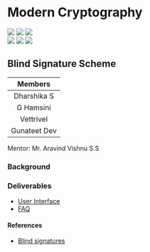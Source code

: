 # Modern Cryptography

![](https://img.shields.io/badge/Batch-22CYS-lightgreen) ![](https://img.shields.io/badge/UG-blue) ![](https://img.shields.io/badge/Subject-MC-blue) <br/>
![](https://img.shields.io/badge/Lecture-3-orange) ![](https://img.shields.io/badge/Tutorial-1-orange) ![](https://img.shields.io/badge/Credits-4-orange)

## Blind Signature Scheme

| Members | 
|:-------:|
| Dharshika S| 
| G Hamsini  | 
| Vettrivel	 |
| Gunateet Dev   |


Mentor: Mr. Aravind Vishnu S.S

### Background



### Deliverables
- [User Interface](https://github.com/re-bin-d-22ucys/Modern-Cryptography/blob/main/Project/Team_8/Modern_cryptography.zip)
- [FAQ]()


#### References
- [Blind signatures](ElGamal_signature_scheme)
